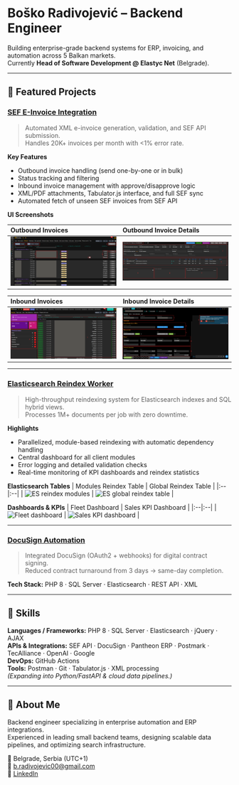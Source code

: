 # Boško Radivojević – Backend Engineer

Building enterprise-grade backend systems for ERP, invoicing, and automation across 5 Balkan markets.  
Currently **Head of Software Development @ Elastyc Net** (Belgrade).

---

## 🚀 Featured Projects

### [SEF E-Invoice Integration](https://github.com/BRadivojevic/sef-einvoice-php)
> Automated XML e-invoice generation, validation, and SEF API submission.  
> Handles 20K+ invoices per month with <1% error rate.

**Key Features**
- Outbound invoice handling (send one-by-one or in bulk)
- Status tracking and filtering
- Inbound invoice management with approve/disapprove logic
- XML/PDF attachments, Tabulator.js interface, and full SEF sync
- Automated fetch of unseen SEF invoices from SEF API

**UI Screenshots**

| Outbound Invoices | Outbound Invoice Details |
|:--|:--|
| ![Outbound invoices](https://raw.githubusercontent.com/BRadivojevic/sef-einvoice-php/main/docs/outbound-invoice-sc-1.png) | ![Outbound invoice details](https://raw.githubusercontent.com/BRadivojevic/sef-einvoice-php/main/docs/invoice-sc-1.png) |

| Inbound Invoices | Inbound Invoice Details |
|:--|:--|
| ![Inbound invoices](https://raw.githubusercontent.com/BRadivojevic/sef-einvoice-php/main/docs/inbound-invoice-sc-1.png) | ![Inbound invoice details](https://raw.githubusercontent.com/BRadivojevic/sef-einvoice-php/main/docs/inbound-invoice-sc-2.png) |

---

### [Elasticsearch Reindex Worker](https://github.com/BRadivojevic/php-elasticsearch-reindex-workers)
> High-throughput reindexing system for Elasticsearch indexes and SQL hybrid views.  
> Processes 1M+ documents per job with zero downtime.

**Highlights**
- Parallelized, module-based reindexing with automatic dependency handling
- Central dashboard for all client modules
- Error logging and detailed validation checks
- Real-time monitoring of KPI dashboards and reindex statistics

**Elasticsearch Tables**
| Modules Reindex Table | Global Reindex Table |
|:--|:--|
| ![ES reindex modules](https://raw.githubusercontent.com/BRadivojevic/php-elasticsearch-reindex-workers/main/docs/elasticsearch-sc-1.png) | ![ES global reindex table](https://raw.githubusercontent.com/BRadivojevic/php-elasticsearch-reindex-workers/main/docs/elasticsearch-sc-2.png) |

**Dashboards & KPIs**
| Fleet Dashboard | Sales KPI Dashboard |
|:--|:--|
| ![Fleet dashboard](https://raw.githubusercontent.com/BRadivojevic/php-elasticsearch-reindex-workers/main/docs/elasticsearch-dash-sc-1.png) | ![Sales KPI dashboard](https://raw.githubusercontent.com/BRadivojevic/php-elasticsearch-reindex-workers/main/docs/elasticsearch-dash-sc-2.png) |

---

### [DocuSign Automation](https://github.com/BRadivojevic/docusign-integration-php)
> Integrated DocuSign (OAuth2 + webhooks) for digital contract signing.  
> Reduced contract turnaround from 3 days → same-day completion.

**Tech Stack:** PHP 8 · SQL Server · Elasticsearch · REST API · XML

---

## 🧠 Skills
**Languages / Frameworks:** PHP 8 · SQL Server · Elasticsearch · jQuery · AJAX  
**APIs & Integrations:** SEF API · DocuSign · Pantheon ERP · Postmark · TecAlliance · OpenAI · Google  
**DevOps:** GitHub Actions  
**Tools:** Postman · Git · Tabulator.js · XML processing  
*(Expanding into Python/FastAPI & cloud data pipelines.)*

---

## 🧩 About Me
Backend engineer specializing in enterprise automation and ERP integrations.  
Experienced in leading small backend teams, designing scalable data pipelines, and optimizing search infrastructure.

📍 Belgrade, Serbia (UTC+1)  
📧 [b.radivojevic00@gmail.com](mailto:b.radivojevic00@gmail.com)  
🔗 [LinkedIn](https://linkedin.com/in/bosko-radivojevic-94a783238)
